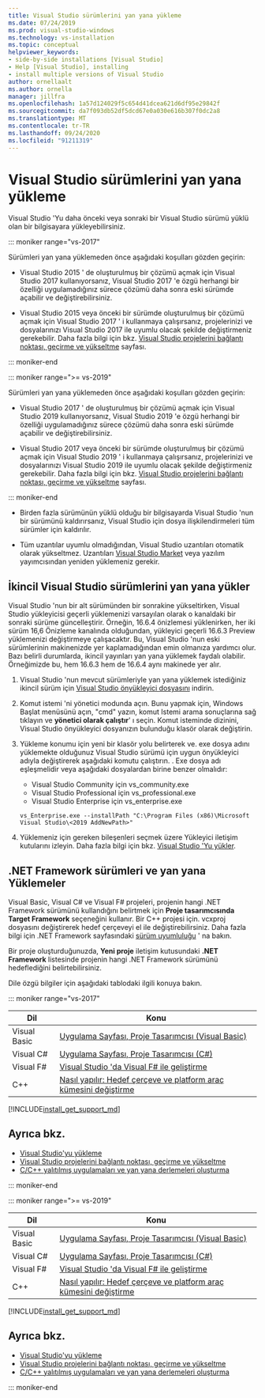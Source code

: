 ```yaml
---
title: Visual Studio sürümlerini yan yana yükleme
ms.date: 07/24/2019
ms.prod: visual-studio-windows
ms.technology: vs-installation
ms.topic: conceptual
helpviewer_keywords:
- side-by-side installations [Visual Studio]
- Help [Visual Studio], installing
- install multiple versions of Visual Studio
author: ornellaalt
ms.author: ornella
manager: jillfra
ms.openlocfilehash: 1a57d124029f5c654d41dcea621d6df95e29842f
ms.sourcegitcommit: da7f093db52df5dcd67e0a030e616b307f0dc2a8
ms.translationtype: MT
ms.contentlocale: tr-TR
ms.lasthandoff: 09/24/2020
ms.locfileid: "91211319"
---
```

# <a name="install-visual-studio-versions-side-by-side"></a>Visual Studio sürümlerini yan yana yükleme

Visual Studio 'Yu daha önceki veya sonraki bir Visual Studio sürümü yüklü olan bir bilgisayara yükleyebilirsiniz.

::: moniker range="vs-2017"

Sürümleri yan yana yüklemeden önce aşağıdaki koşulları gözden geçirin:

* Visual Studio 2015 ' de oluşturulmuş bir çözümü açmak için Visual Studio 2017 kullanıyorsanız, Visual Studio 2017 'e özgü herhangi bir özelliği uygulamadığınız sürece çözümü daha sonra eski sürümde açabilir ve değiştirebilirsiniz.

* Visual Studio 2015 veya önceki bir sürümde oluşturulmuş bir çözümü açmak için Visual Studio 2017 ' i kullanmaya çalışırsanız, projelerinizi ve dosyalarınızı Visual Studio 2017 ile uyumlu olacak şekilde değiştirmeniz gerekebilir. Daha fazla bilgi için bkz. [Visual Studio projelerini bağlantı noktası, geçirme ve yükseltme](../porting/port-migrate-and-upgrade-visual-studio-projects.md?view=vs-2017&preserve-view=true) sayfası.

::: moniker-end

::: moniker range=">= vs-2019"

Sürümleri yan yana yüklemeden önce aşağıdaki koşulları gözden geçirin:

* Visual Studio 2017 ' de oluşturulmuş bir çözümü açmak için Visual Studio 2019 kullanıyorsanız, Visual Studio 2019 'e özgü herhangi bir özelliği uygulamadığınız sürece çözümü daha sonra eski sürümde açabilir ve değiştirebilirsiniz.

* Visual Studio 2017 veya önceki bir sürümde oluşturulmuş bir çözümü açmak için Visual Studio 2019 ' i kullanmaya çalışırsanız, projelerinizi ve dosyalarınızı Visual Studio 2019 ile uyumlu olacak şekilde değiştirmeniz gerekebilir. Daha fazla bilgi için bkz. [Visual Studio projelerini bağlantı noktası, geçirme ve yükseltme](../porting/port-migrate-and-upgrade-visual-studio-projects.md) sayfası.

::: moniker-end

* Birden fazla sürümünün yüklü olduğu bir bilgisayarda Visual Studio 'nun bir sürümünü kaldırırsanız, Visual Studio için dosya ilişkilendirmeleri tüm sürümler için kaldırılır.

* Tüm uzantılar uyumlu olmadığından, Visual Studio uzantıları otomatik olarak yükseltmez. Uzantıları [Visual Studio Market](https://marketplace.visualstudio.com/) veya yazılım yayımcısından yeniden yüklemeniz gerekir.

## <a name="install-minor-visual-studio-versions-side-by-side"></a>İkincil Visual Studio sürümlerini yan yana yükler

Visual Studio 'nun bir alt sürümünden bir sonrakine yükseltirken, Visual Studio yükleyicisi geçerli yüklemenizi varsayılan olarak o kanaldaki bir sonraki sürüme güncelleştirir. Örneğin, 16.6.4 önizlemesi yüklenirken, her iki sürüm 16,6 Önizleme kanalında olduğundan, yükleyici geçerli 16.6.3 Preview yüklemenizi değiştirmeye çalışacaktır. Bu, Visual Studio 'nun eski sürümlerinin makinenizde yer kaplamadığından emin olmanıza yardımcı olur. Bazı belirli durumlarda, ikincil yayınları yan yana yüklemek faydalı olabilir. Örneğimizde bu, hem 16.6.3 hem de 16.6.4 aynı makinede yer alır.

1. Visual Studio 'nun mevcut sürümleriyle yan yana yüklemek istediğiniz ikincil sürüm için [Visual Studio önyükleyici dosyasını](/visualstudio/releases/2019/history#installing-an-earlier-release) indirin.
2. Komut istemi 'ni yönetici modunda açın. Bunu yapmak için, Windows Başlat menüsünü açın, "cmd" yazın, komut Istemi arama sonuçlarına sağ tıklayın ve **yönetici olarak çalıştır**' ı seçin. Komut isteminde dizinini, Visual Studio önyükleyici dosyanızın bulunduğu klasör olarak değiştirin.
3. Yükleme konumu için yeni bir klasör yolu belirterek ve. exe dosya adını yüklemekte olduğunuz Visual Studio sürümü için uygun önyükleyici adıyla değiştirerek aşağıdaki komutu çalıştırın. . Exe dosya adı eşleşmelidir veya aşağıdaki dosyalardan birine benzer olmalıdır:
   * Visual Studio Community için vs_community.exe
   * Visual Studio Professional için vs_professional.exe
   * Visual Studio Enterprise için vs_enterprise.exe

   ```
   vs_Enterprise.exe --installPath "C:\Program Files (x86)\Microsoft Visual Studio\<2019 AddNewPath>"
   ```

4. Yüklemeniz için gereken bileşenleri seçmek üzere Yükleyici iletişim kutularını izleyin. Daha fazla bilgi için bkz. [Visual Studio 'Yu yükler](install-visual-studio.md#step-4---choose-workloads).

## <a name="net-framework-versions-and-side-by-side-installations"></a>.NET Framework sürümleri ve yan yana Yüklemeler

Visual Basic, Visual C# ve Visual F# projeleri, projenin hangi .NET Framework sürümünü kullandığını belirtmek için **Proje tasarımcısında** **Target Framework** seçeneğini kullanır. Bir C++ projesi için. vcxproj dosyasını değiştirerek hedef çerçeveyi el ile değiştirebilirsiniz. Daha fazla bilgi için .NET Framework sayfasındaki [sürüm uyumluluğu](/dotnet/framework/migration-guide/version-compatibility) ' na bakın.

Bir proje oluşturduğunuzda, **Yeni proje** iletişim kutusundaki **.NET Framework** listesinde projenin hangi .NET Framework sürümünü hedeflediğini belirtebilirsiniz.

Dile özgü bilgiler için aşağıdaki tablodaki ilgili konuya bakın.

::: moniker range="vs-2017"

| Dil | Konu |
|--------------|-----------|
| Visual Basic | [Uygulama Sayfası, Proje Tasarımcısı (Visual Basic)](../ide/reference/application-page-project-designer-visual-basic.md?view=vs-2017&preserve-view=true) |
| Visual C# | [Uygulama Sayfası, Proje Tasarımcısı (C#)](../ide/reference/application-page-project-designer-csharp.md?view=vs-2017&preserve-view=true) |
| Visual F# | [Visual Studio 'da Visual F# ile geliştirme](../ide/fsharp-visual-studio.md?view=vs-2017&preserve-view=true) |
|C++ | [Nasıl yapılır: Hedef çerçeve ve platform araç kümesini değiştirme](/cpp/build/how-to-modify-the-target-framework-and-platform-toolset/) |

[!INCLUDE[install_get_support_md](includes/install_get_support_md.md)]

## <a name="see-also"></a>Ayrıca bkz.

* [Visual Studio'yu yükleme](install-visual-studio.md?view=vs-2017&preserve-view=true)
* [Visual Studio projelerini bağlantı noktası, geçirme ve yükseltme](../porting/port-migrate-and-upgrade-visual-studio-projects.md?view=vs-2017&preserve-view=true)
* [C/C++ yalıtılmış uygulamaları ve yan yana derlemeleri oluşturma](/cpp/build/building-c-cpp-isolated-applications-and-side-by-side-assemblies/)

::: moniker-end

::: moniker range=">= vs-2019"

| Dil | Konu |
|--------------|-----------|
| Visual Basic | [Uygulama Sayfası, Proje Tasarımcısı (Visual Basic)](../ide/reference/application-page-project-designer-visual-basic.md) |
| Visual C# | [Uygulama Sayfası, Proje Tasarımcısı (C#)](../ide/reference/application-page-project-designer-csharp.md) |
| Visual F# | [Visual Studio 'da Visual F# ile geliştirme](../ide/fsharp-visual-studio.md) |
| C++ | [Nasıl yapılır: Hedef çerçeve ve platform araç kümesini değiştirme](/cpp/build/how-to-modify-the-target-framework-and-platform-toolset/) |

[!INCLUDE[install_get_support_md](includes/install_get_support_md.md)]

## <a name="see-also"></a>Ayrıca bkz.

* [Visual Studio'yu yükleme](install-visual-studio.md)
* [Visual Studio projelerini bağlantı noktası, geçirme ve yükseltme](../porting/port-migrate-and-upgrade-visual-studio-projects.md)
* [C/C++ yalıtılmış uygulamaları ve yan yana derlemeleri oluşturma](/cpp/build/building-c-cpp-isolated-applications-and-side-by-side-assemblies/)

::: moniker-end